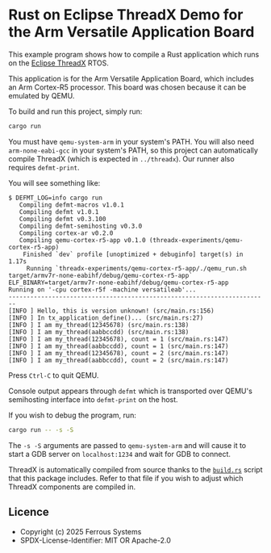 # Rust on Eclipse ThreadX Demo for the Arm Versatile Application Board

This example program shows how to compile a Rust application which runs on the [Eclipse
ThreadX](https://projects.eclipse.org/projects/iot.threadx) RTOS.

This application is for the Arm Versatile Application Board, which includes an
Arm Cortex-R5 processor. This board was chosen because it can be emulated by
QEMU.

To build and run this project, simply run:

```bash
cargo run
```

You must have `qemu-system-arm` in your system's PATH. You will also need
`arm-none-eabi-gcc` in your system's PATH, so this project can automatically
compile ThreadX (which is expected in `../threadx`). Our runner also requires `defmt-print`.

You will see something like:

```console
$ DEFMT_LOG=info cargo run
   Compiling defmt-macros v1.0.1
   Compiling defmt v1.0.1
   Compiling defmt v0.3.100
   Compiling defmt-semihosting v0.3.0
   Compiling cortex-ar v0.2.0
   Compiling qemu-cortex-r5-app v0.1.0 (threadx-experiments/qemu-cortex-r5-app)
    Finished `dev` profile [unoptimized + debuginfo] target(s) in 1.17s
     Running `threadx-experiments/qemu-cortex-r5-app/./qemu_run.sh target/armv7r-none-eabihf/debug/qemu-cortex-r5-app`
ELF_BINARY=target/armv7r-none-eabihf/debug/qemu-cortex-r5-app
Running on '-cpu cortex-r5f -machine versatileab'...
------------------------------------------------------------------------
[INFO ] Hello, this is version unknown! (src/main.rs:156)
[INFO ] In tx_application_define()... (src/main.rs:27)
[INFO ] I am my_thread(12345678) (src/main.rs:138)
[INFO ] I am my_thread(aabbccdd) (src/main.rs:138)
[INFO ] I am my_thread(12345678), count = 1 (src/main.rs:147)
[INFO ] I am my_thread(aabbccdd), count = 1 (src/main.rs:147)
[INFO ] I am my_thread(12345678), count = 2 (src/main.rs:147)
[INFO ] I am my_thread(aabbccdd), count = 2 (src/main.rs:147)
```

Press `Ctrl-C` to quit QEMU.

Console output appears through `defmt` which is transported over QEMU's
semihosting interface into `defmt-print` on the host.

If you wish to debug the program, run:

```bash
cargo run -- -s -S
```

The `-s -S` arguments are passed to `qemu-system-arm` and will cause it to
start a GDB server on `localhost:1234` and wait for GDB to connect.

ThreadX is automatically compiled from source thanks to the
[`build.rs`](./build.rs) script that this package includes. Refer to that file
if you wish to adjust which ThreadX components are compiled in.

## Licence

* Copyright (c) 2025 Ferrous Systems
* SPDX-License-Identifier: MIT OR Apache-2.0
